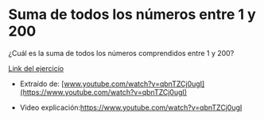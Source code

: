# Suma de todos los números entre 1 y 200

¿Cuál es la suma de todos los números comprendidos entre 1 y 200?

[Link del ejercicio](https://lab.cs50.io/Laboratoria//CDMX012-gym/main/session-10/exercise)

* Extraído de: [www.youtube.com/watch?v=qbnTZCj0ugI](https://www.youtube.com/watch?v=qbnTZCj0ugI)

* Video explicación:[https://www.youtube.com/watch?v=qbnTZCj0ugI ](https://www.youtube.com/watch?v=qbnTZCj0ugI )
